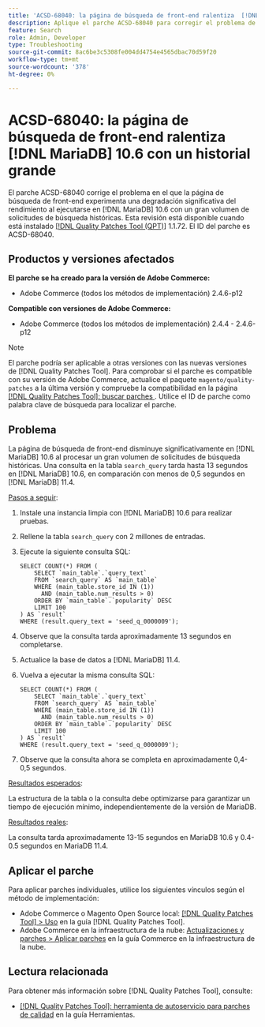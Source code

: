 ```yaml
---
title: 'ACSD-68040: la página de búsqueda de front-end ralentiza  [!DNL MariaDB] 10.6 con un historial de búsqueda grande'
description: Aplique el parche ACSD-68040 para corregir el problema de Adobe Commerce en el que la página de búsqueda de front-end experimenta una degradación significativa del rendimiento al ejecutarse en  [!DNL MariaDB] 10.6 con un gran volumen de solicitudes de búsqueda históricas.
feature: Search
role: Admin, Developer
type: Troubleshooting
source-git-commit: 8ac6be3c5308fe004dd4754e4565dbac70d59f20
workflow-type: tm+mt
source-wordcount: '378'
ht-degree: 0%

---
```



# ACSD-68040: la página de búsqueda de front-end ralentiza [!DNL MariaDB] 10.6 con un historial grande

El parche ACSD-68040 corrige el problema en el que la página de búsqueda de front-end experimenta una degradación significativa del rendimiento al ejecutarse en [!DNL MariaDB] 10.6 con un gran volumen de solicitudes de búsqueda históricas. Esta revisión está disponible cuando está instalado [[!DNL Quality Patches Tool (QPT)]](/help/tools/quality-patches-tool/quality-patches-tool-to-self-serve-quality-patches.md) 1.1.72. El ID del parche es ACSD-68040.

## Productos y versiones afectados

**El parche se ha creado para la versión de Adobe Commerce:**

* Adobe Commerce (todos los métodos de implementación) 2.4.6-p12

**Compatible con versiones de Adobe Commerce:**

* Adobe Commerce (todos los métodos de implementación) 2.4.4 - 2.4.6-p12

>[!NOTE]
>
>El parche podría ser aplicable a otras versiones con las nuevas versiones de [!DNL Quality Patches Tool]. Para comprobar si el parche es compatible con su versión de Adobe Commerce, actualice el paquete `magento/quality-patches` a la última versión y compruebe la compatibilidad en la página [[!DNL Quality Patches Tool]: buscar parches ](https://experienceleague.adobe.com/tools/commerce-quality-patches/index.html). Utilice el ID de parche como palabra clave de búsqueda para localizar el parche.

## Problema

La página de búsqueda de front-end disminuye significativamente en [!DNL MariaDB] 10.6 al procesar un gran volumen de solicitudes de búsqueda históricas. Una consulta en la tabla `search_query` tarda hasta 13 segundos en [!DNL MariaDB] 10.6, en comparación con menos de 0,5 segundos en [!DNL MariaDB] 11.4.

<u>Pasos a seguir</u>:

1. Instale una instancia limpia con [!DNL MariaDB] 10.6 para realizar pruebas.
1. Rellene la tabla `search_query` con 2 millones de entradas.
1. Ejecute la siguiente consulta SQL:

   ```
   SELECT COUNT(*) FROM (
       SELECT `main_table`.`query_text`
       FROM `search_query` AS `main_table`
       WHERE (main_table.store_id IN (1))
         AND (main_table.num_results > 0)
       ORDER BY `main_table`.`popularity` DESC
       LIMIT 100
   ) AS `result`
   WHERE (result.query_text = 'seed_q_0000009');
   ```

1. Observe que la consulta tarda aproximadamente 13 segundos en completarse.
1. Actualice la base de datos a [!DNL MariaDB] 11.4.
1. Vuelva a ejecutar la misma consulta SQL:

   ```
   SELECT COUNT(*) FROM (
       SELECT `main_table`.`query_text`
       FROM `search_query` AS `main_table`
       WHERE (main_table.store_id IN (1))
         AND (main_table.num_results > 0)
       ORDER BY `main_table`.`popularity` DESC
       LIMIT 100
   ) AS `result`
   WHERE (result.query_text = 'seed_q_0000009');
   ```

1. Observe que la consulta ahora se completa en aproximadamente 0,4-0,5 segundos.

<u>Resultados esperados</u>:

La estructura de la tabla o la consulta debe optimizarse para garantizar un tiempo de ejecución mínimo, independientemente de la versión de MariaDB.

<u>Resultados reales</u>:

La consulta tarda aproximadamente 13-15 segundos en MariaDB 10.6 y 0.4-0.5 segundos en MariaDB 11.4.

## Aplicar el parche

Para aplicar parches individuales, utilice los siguientes vínculos según el método de implementación:

* Adobe Commerce o Magento Open Source local: [[!DNL Quality Patches Tool] > Uso](/help/tools/quality-patches-tool/usage.md) en la guía [!DNL Quality Patches Tool].
* Adobe Commerce en la infraestructura de la nube: [Actualizaciones y parches > Aplicar parches](https://experienceleague.adobe.com/docs/commerce-cloud-service/user-guide/develop/upgrade/apply-patches.html) en la guía Commerce en la infraestructura de la nube.

## Lectura relacionada

Para obtener más información sobre [!DNL Quality Patches Tool], consulte:

* [[!DNL Quality Patches Tool]: herramienta de autoservicio para parches de calidad](/help/tools/quality-patches-tool/quality-patches-tool-to-self-serve-quality-patches.md) en la guía Herramientas.
